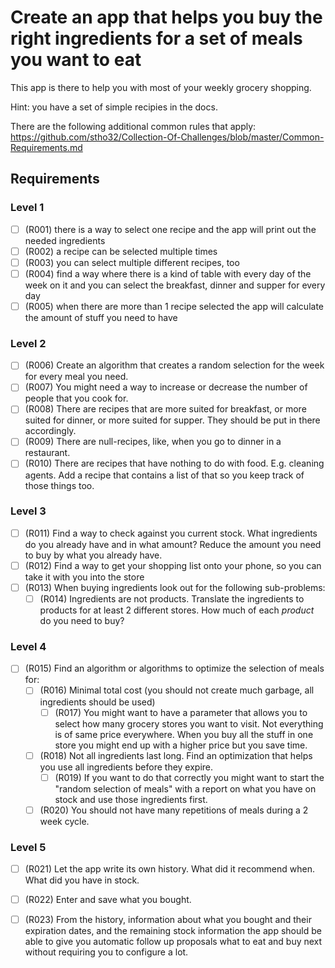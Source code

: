 # Create an app that helps you buy the right ingredients for a set of meals you want to eat

This app is there to help you with most of your weekly grocery shopping.

Hint: you have a set of simple recipies in the docs.

There are the following additional common rules that apply: 
https://github.com/stho32/Collection-Of-Challenges/blob/master/Common-Requirements.md

## Requirements

### Level 1
- [ ] (R001) there is a way to select one recipe and the app will print out the needed ingredients
- [ ] (R002) a recipe can be selected multiple times
- [ ] (R003) you can select multiple different recipes, too
- [ ] (R004) find a way where there is a kind of table with every day of the week on it and you can select the breakfast, dinner and supper for every day
- [ ] (R005) when there are more than 1 recipe selected the app will calculate the amount of stuff you need to have

### Level 2
- [ ] (R006) Create an algorithm that creates a random selection for the week for every meal you need.
- [ ] (R007) You might need a way to increase or decrease the number of people that you cook for.
- [ ] (R008) There are recipes that are more suited for breakfast, or more suited for dinner, or more suited for supper. They should be put in there accordingly.
- [ ] (R009) There are null-recipes, like, when you go to dinner in a restaurant. 
- [ ] (R010) There are recipes that have nothing to do with food. E.g. cleaning agents. Add a recipe that contains a list of that so you keep track of those things too.

### Level 3
- [ ] (R011) Find a way to check against you current stock. What ingredients do you already have and in what amount? Reduce the amount you need to buy by what you already have.
- [ ] (R012) Find a way to get your shopping list onto your phone, so you can take it with you into the store
- [ ] (R013) When buying ingredients look out for the following sub-problems:
  - [ ] (R014) Ingredients are not products. Translate the ingredients to products for at least 2 different stores. How much of each *product* do you need to buy?

### Level 4
- [ ] (R015) Find an algorithm or algorithms to optimize the selection of meals for:
  - [ ] (R016) Minimal total cost (you should not create much garbage, all ingredients should be used)
    - [ ] (R017) You might want to have a parameter that allows you to select how many grocery stores you want to visit. Not everything is of same price everywhere. When you buy all the stuff in one store you might end up with a higher price but you save time.
  - [ ] (R018) Not all ingredients last long. Find an optimization that helps you use all ingredients before they expire.
    - [ ] (R019) If you want to do that correctly you might want to start the "random selection of meals" with a report on what you have on stock and use those ingredients first.
  - [ ] (R020) You should not have many repetitions of meals during a 2 week cycle. 
  
### Level 5
- [ ] (R021) Let the app write its own history. What did it recommend when. What did you have in stock.
- [ ] (R022) Enter and save what you bought.
- [ ] (R023) From the history, information about what you bought and their expiration dates, and the remaining stock information the app should be able to give you automatic follow up proposals what to eat and buy next without requiring you to configure a lot.



